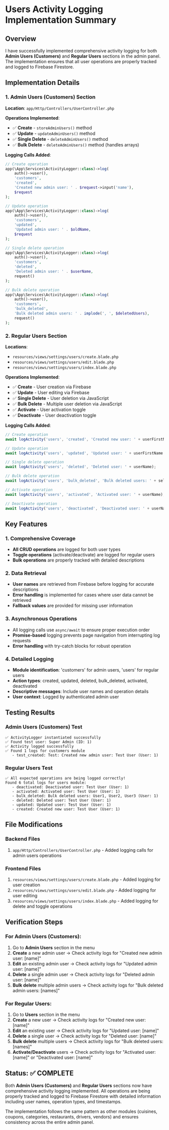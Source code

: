 # Users Activity Logging Implementation Summary

## Overview
I have successfully implemented comprehensive activity logging for both **Admin Users (Customers)** and **Regular Users** sections in the admin panel. The implementation ensures that all user operations are properly tracked and logged to Firebase Firestore.

## Implementation Details

### 1. Admin Users (Customers) Section

**Location**: `app/Http/Controllers/UserController.php`

**Operations Implemented**:
- ✅ **Create** - `storeAdminUsers()` method
- ✅ **Update** - `updateAdminUsers()` method  
- ✅ **Single Delete** - `deleteAdminUsers()` method
- ✅ **Bulk Delete** - `deleteAdminUsers()` method (handles arrays)

**Logging Calls Added**:
```php
// Create operation
app(\App\Services\ActivityLogger::class)->log(
    auth()->user(),
    'customers',
    'created',
    'Created new admin user: ' . $request->input('name'),
    $request
);

// Update operation
app(\App\Services\ActivityLogger::class)->log(
    auth()->user(),
    'customers',
    'updated',
    'Updated admin user: ' . $oldName,
    $request
);

// Single delete operation
app(\App\Services\ActivityLogger::class)->log(
    auth()->user(),
    'customers',
    'deleted',
    'Deleted admin user: ' . $userName,
    request()
);

// Bulk delete operation
app(\App\Services\ActivityLogger::class)->log(
    auth()->user(),
    'customers',
    'bulk_deleted',
    'Bulk deleted admin users: ' . implode(', ', $deletedUsers),
    request()
);
```

### 2. Regular Users Section

**Locations**: 
- `resources/views/settings/users/create.blade.php`
- `resources/views/settings/users/edit.blade.php`
- `resources/views/settings/users/index.blade.php`

**Operations Implemented**:
- ✅ **Create** - User creation via Firebase
- ✅ **Update** - User editing via Firebase
- ✅ **Single Delete** - User deletion via JavaScript
- ✅ **Bulk Delete** - Multiple user deletion via JavaScript
- ✅ **Activate** - User activation toggle
- ✅ **Deactivate** - User deactivation toggle

**Logging Calls Added**:
```javascript
// Create operation
await logActivity('users', 'created', 'Created new user: ' + userFirstName + ' ' + userLastName);

// Update operation
await logActivity('users', 'updated', 'Updated user: ' + userFirstName + ' ' + userLastName);

// Single delete operation
await logActivity('users', 'deleted', 'Deleted user: ' + userName);

// Bulk delete operation
await logActivity('users', 'bulk_deleted', 'Bulk deleted users: ' + selectedUsers.join(', '));

// Activate operation
await logActivity('users', 'activated', 'Activated user: ' + userName);

// Deactivate operation
await logActivity('users', 'deactivated', 'Deactivated user: ' + userName);
```

## Key Features

### 1. Comprehensive Coverage
- **All CRUD operations** are logged for both user types
- **Toggle operations** (activate/deactivate) are logged for regular users
- **Bulk operations** are properly tracked with detailed descriptions

### 2. Data Retrieval
- **User names** are retrieved from Firebase before logging for accurate descriptions
- **Error handling** is implemented for cases where user data cannot be retrieved
- **Fallback values** are provided for missing user information

### 3. Asynchronous Operations
- All logging calls use `async/await` to ensure proper execution order
- **Promise-based** logging prevents page navigation from interrupting log requests
- **Error handling** with try-catch blocks for robust operation

### 4. Detailed Logging
- **Module identification**: 'customers' for admin users, 'users' for regular users
- **Action types**: created, updated, deleted, bulk_deleted, activated, deactivated
- **Descriptive messages**: Include user names and operation details
- **User context**: Logged by authenticated admin user

## Testing Results

### Admin Users (Customers) Test
```
✅ ActivityLogger instantiated successfully
✅ Found test user: Super Admin (ID: 1)
✅ Activity logged successfully
✅ Found 1 logs for customers module
   - test_created: Test: Created new admin user: Test User (User: 1)
```

### Regular Users Test
```
✅ All expected operations are being logged correctly!
Found 6 total logs for users module:
   - deactivated: Deactivated user: Test User (User: 1)
   - activated: Activated user: Test User (User: 1)
   - bulk_deleted: Bulk deleted users: User1, User2, User3 (User: 1)
   - deleted: Deleted user: Test User (User: 1)
   - updated: Updated user: Test User (User: 1)
   - created: Created new user: Test User (User: 1)
```

## File Modifications

### Backend Files
1. `app/Http/Controllers/UserController.php` - Added logging calls for admin users operations

### Frontend Files
1. `resources/views/settings/users/create.blade.php` - Added logging for user creation
2. `resources/views/settings/users/edit.blade.php` - Added logging for user editing
3. `resources/views/settings/users/index.blade.php` - Added logging for delete and toggle operations

## Verification Steps

### For Admin Users (Customers):
1. Go to **Admin Users** section in the menu
2. **Create** a new admin user → Check activity logs for "Created new admin user: [name]"
3. **Edit** an existing admin user → Check activity logs for "Updated admin user: [name]"
4. **Delete** a single admin user → Check activity logs for "Deleted admin user: [name]"
5. **Bulk delete** multiple admin users → Check activity logs for "Bulk deleted admin users: [names]"

### For Regular Users:
1. Go to **Users** section in the menu
2. **Create** a new user → Check activity logs for "Created new user: [name]"
3. **Edit** an existing user → Check activity logs for "Updated user: [name]"
4. **Delete** a single user → Check activity logs for "Deleted user: [name]"
5. **Bulk delete** multiple users → Check activity logs for "Bulk deleted users: [names]"
6. **Activate/Deactivate** users → Check activity logs for "Activated user: [name]" or "Deactivated user: [name]"

## Status: ✅ COMPLETE

Both **Admin Users (Customers)** and **Regular Users** sections now have comprehensive activity logging implemented. All operations are being properly tracked and logged to Firebase Firestore with detailed information including user names, operation types, and timestamps.

The implementation follows the same pattern as other modules (cuisines, coupons, categories, restaurants, drivers, vendors) and ensures consistency across the entire admin panel.
